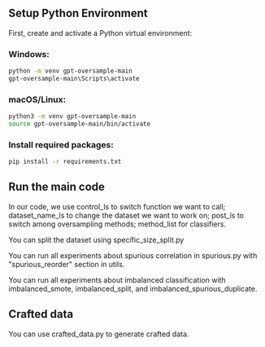 
## Setup Python Environment

First, create and activate a Python virtual environment:

### Windows:
```bash
python -m venv gpt-oversample-main
gpt-oversample-main\Scripts\activate
```

### macOS/Linux:
```bash
python3 -m venv gpt-oversample-main
source gpt-oversample-main/bin/activate
```

### Install required packages:
```bash
pip install -r requirements.txt
```



## Run the main code

In our code, we use control_ls to switch function we want to call; dataset_name_ls to change the dataset we want to work on; post_ls to switch among oversampling methods; method_list for classifiers.

You can split the dataset using specific_size_split.py

You can run all experiments about spurious correlation in spurious.py with "spurious_reorder" section in utils. 

You can run all experiments about imbalanced classification with imbalanced_smote, imbalanced_split, and imbalanced_spurious_duplicate.


## Crafted data

You can use crafted_data.py to generate crafted data.
